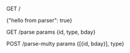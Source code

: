 GET /

{"hello from parser": true}

GET /parse
params {id, type, bday}

POST /parse-multy
params {[{id, bday}], type}